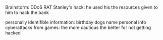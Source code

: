 Brainstorm:
DDoS
RAT
Stanley's hack:
he used his the resources given to him to hack the bank


personally identifible information:
birthday
dogs name
personal info
cyberattacks from games:
the more cautious the better for not getting hacked
